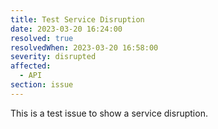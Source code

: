 ```yaml
---
title: Test Service Disruption
date: 2023-03-20 16:24:00
resolved: true
resolvedWhen: 2023-03-20 16:58:00
severity: disrupted
affected:
  - API
section: issue
---
```


This is a test issue to show a service disruption.
